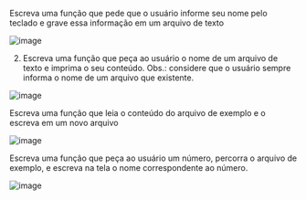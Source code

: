 

Escreva uma função que pede que o usuário informe seu nome pelo 
teclado e grave essa informação em um arquivo de texto

![image](https://github.com/user-attachments/assets/b4df55eb-c9d9-4bab-bbd5-71ca88c6e109)


2) Escreva uma função que peça ao usuário o nome de um arquivo de 
texto e imprima o seu conteúdo. Obs.: considere que o usuário 
sempre informa o nome de um arquivo que existente.

![image](https://github.com/user-attachments/assets/7ea1f5c8-673d-4461-908f-8ea39ce3d9c5)

Escreva uma função que leia o conteúdo do arquivo de exemplo e o 
escreva em um novo arquivo

![image](https://github.com/user-attachments/assets/31cfc59a-8080-46e5-8a53-c726b322bd6c)

Escreva uma função que peça ao usuário um número, percorra o 
arquivo de exemplo, e escreva na tela o nome correspondente ao 
número.

![image](https://github.com/user-attachments/assets/7d28f443-572a-4665-b3c1-2085122d503d)
